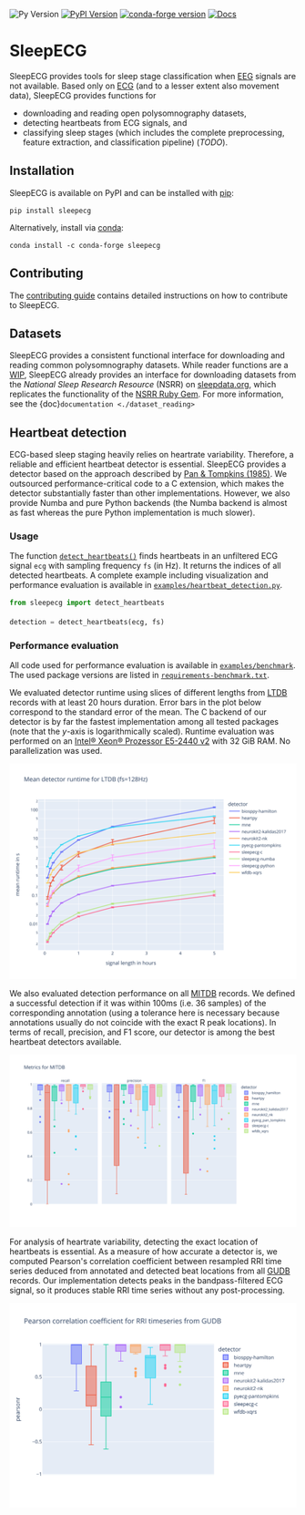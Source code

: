 ![Py Version](https://img.shields.io/pypi/pyversions/sleepecg.svg?logo=python&logoColor=white)
[![PyPI Version](https://img.shields.io/pypi/v/sleepecg)](https://pypi.org/project/sleepecg/)
[![conda-forge version](https://img.shields.io/conda/v/conda-forge/sleepecg.svg?label=conda-forge)](https://anaconda.org/conda-forge/sleepecg)
[![Docs](https://readthedocs.org/projects/sleepecg/badge/?version=latest)](https://sleepecg.readthedocs.io/en/latest/generated/sleepecg.html)

# SleepECG
SleepECG provides tools for sleep stage classification when [EEG](https://en.wikipedia.org/wiki/Electroencephalography) signals are not available. Based only on [ECG](https://en.wikipedia.org/wiki/Electrocardiography) (and to a lesser extent also movement data), SleepECG provides functions for
- downloading and reading open polysomnography datasets,
- detecting heartbeats from ECG signals, and
- classifying sleep stages (which includes the complete preprocessing, feature extraction, and classification pipeline) (*TODO*).


## Installation
SleepECG is available on PyPI and can be installed with [pip](https://pip.pypa.io/en/stable/):
```
pip install sleepecg
```
Alternatively, install via [conda](https://docs.conda.io/en/latest/):
```
conda install -c conda-forge sleepecg
```
## Contributing
The [contributing guide](https://github.com/cbrnr/sleepecg/blob/main/CONTRIBUTING.md) contains detailed instructions on how to contribute to SleepECG.


## Datasets
SleepECG provides a consistent functional interface for downloading and reading common polysomnography datasets. While reader functions are a [WIP](https://github.com/cbrnr/sleepecg/pull/28), SleepECG already provides an interface for downloading datasets from the _National Sleep Research Resource_ (NSRR) on [sleepdata.org](https://sleepdata.org/), which replicates the functionality of the [NSRR Ruby Gem](https://github.com/nsrr/nsrr-gem). For more information, see the {doc}`documentation <./dataset_reading>`


## Heartbeat detection
ECG-based sleep staging heavily relies on heartrate variability. Therefore, a reliable and efficient heartbeat detector is essential. SleepECG provides a detector based on the approach described by [Pan & Tompkins (1985)](https://doi.org/10.1109/TBME.1985.325532). We outsourced performance-critical code to a C extension, which makes the detector substantially faster than other implementations. However, we also provide Numba and pure Python backends (the Numba backend is almost as fast whereas the pure Python implementation is much slower).

### Usage
The function [`detect_heartbeats()`](https://github.com/cbrnr/sleepecg/blob/main/sleepecg/heartbeats.py#L40) finds heartbeats in an unfiltered ECG signal `ecg` with sampling frequency `fs` (in Hz). It returns the indices of all detected heartbeats. A complete example including visualization and performance evaluation is available in [`examples/heartbeat_detection.py`](https://raw.githubusercontent.com/cbrnr/sleepecg/main/examples/heartbeat_detection.py).
```python
from sleepecg import detect_heartbeats

detection = detect_heartbeats(ecg, fs)
```


### Performance evaluation
All code used for performance evaluation is available in [`examples/benchmark`](https://github.com/cbrnr/sleepecg/tree/main/examples/benchmark). The used package versions are listed in [`requirements-benchmark.txt`](https://github.com/cbrnr/sleepecg/blob/main/examples/benchmark/requirements-benchmark.txt).

We evaluated detector runtime using slices of different lengths from [LTDB](https://physionet.org/content/ltdb/1.0.0/) records with at least 20 hours duration. Error bars in the plot below correspond to the standard error of the mean. The C backend of our detector is by far the fastest implementation among all tested packages (note that the *y*-axis is logarithmically scaled). Runtime evaluation was performed on an [Intel® Xeon® Prozessor E5-2440 v2](https://ark.intel.com/content/www/us/en/ark/products/75263/intel-xeon-processor-e5-2440-v2-20m-cache-1-90-ghz.html) with 32 GiB RAM. No parallelization was used.

![LTDB runtimes](https://raw.githubusercontent.com/cbrnr/sleepecg/main/img/ltdb_runtime_logscale.svg)

We also evaluated detection performance on all [MITDB](https://physionet.org/content/mitdb/1.0.0/) records. We defined a successful detection if it was within 100ms (i.e. 36 samples) of the corresponding annotation (using a tolerance here is necessary because annotations usually do not coincide with the exact R peak locations). In terms of recall, precision, and F1 score, our detector is among the best heartbeat detectors available.

![MITDB metrics](https://raw.githubusercontent.com/cbrnr/sleepecg/main/img/mitdb_metrics.svg)

For analysis of heartrate variability, detecting the exact location of heartbeats is essential. As a measure of how accurate a detector is, we computed Pearson's correlation coefficient between resampled RRI time series deduced from annotated and detected beat locations from all [GUDB](https://github.com/berndporr/ECG-GUDB) records. Our implementation detects peaks in the bandpass-filtered ECG signal, so it produces stable RRI time series without any post-processing.

![GUDB pearson correlation](https://raw.githubusercontent.com/cbrnr/sleepecg/main/img/gudb_pearson.svg)
